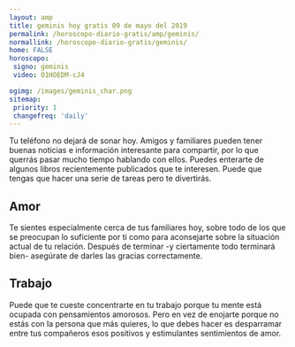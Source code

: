 ```yaml
---
layout: amp
title: geminis hoy gratis 09 de mayo del 2019 
permalink: /horoscopo-diario-gratis/amp/geminis/
normallink: /horoscopo-diario-gratis/geminis/
home: FALSE
horoscopo:
 signo: geminis
 video: O1HOEDM-cJ4

ogimg: /images/geminis_char.png
sitemap:
 priority: 1
 changefreq: 'daily'
---
```



Tu teléfono no dejará de sonar hoy. Amigos y familiares pueden tener buenas noticias e información interesante para compartir, por lo que querrás pasar mucho tiempo hablando con ellos. Puedes enterarte de algunos libros recientemente publicados que te interesen. Puede que tengas que hacer una serie de tareas pero te divertirás.

## Amor

Te sientes especialmente cerca de tus familiares hoy, sobre todo de los que se preocupan lo suficiente por ti como para aconsejarte sobre la situación actual de tu relación. Después de terminar -y ciertamente todo terminará bien- asegúrate de darles las gracias correctamente.

## Trabajo

Puede que te cueste concentrarte en tu trabajo porque tu mente está ocupada con pensamientos amorosos. Pero en vez de enojarte porque no estás con la persona que más quieres, lo que debes hacer es desparramar entre tus compañeros esos positivos y estimulantes sentimientos de amor.